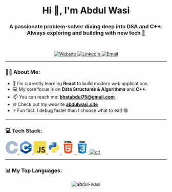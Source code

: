 <h1 align="center">Hi 👋, I'm Abdul Wasi</h1>
<h3 align="center">A passionate problem-solver diving deep into DSA and C++. Always exploring and building with new tech 🚀</h3>

<br>

<p align="center">
  <a href="https://abdulwasi.site" target="_blank">
    <img src="https://img.shields.io/badge/Website-abdulwasi.site-blue?style=for-the-badge&logo=google-chrome" alt="Website"/>
  </a>
  <a href="https://www.linkedin.com/in/abdulwasibhat/" target="_blank">
    <img src="https://img.shields.io/badge/LinkedIn-0077B5?style=for-the-badge&logo=linkedin&logoColor=white" alt="LinkedIn"/>
  </a>
  <a href="mailto:bhatabdul75@gmail.com">
    <img src="https://img.shields.io/badge/Email-bhatabdul75@gmail.com-red?style=for-the-badge&logo=gmail" alt="Email"/>
  </a>
</p>

---

### 👨‍💻 About Me:
- 🌱 I’m currently learning **React** to build modern web applications.
- 💻 My core focus is on **Data Structures & Algorithms** and **C++**.
- 📫 You can reach me: **bhatabdul75@gmail.com**.
- 🌐 Check out my website **[abdulwasi.site](https://abdulwasi.site)**
- ⚡ Fun fact: I debug faster than I choose what to eat! 😄

---

### 💻 Tech Stack:
<p align="left">
  <a href="https://www.cprogramming.com/" target="_blank" rel="noreferrer">
    <img src="https://raw.githubusercontent.com/devicons/devicon/master/icons/c/c-original.svg" alt="C" width="40" height="40"/>
  </a>
  <a href="https://www.w3schools.com/cpp/" target="_blank" rel="noreferrer">
    <img src="https://raw.githubusercontent.com/devicons/devicon/master/icons/cplusplus/cplusplus-original.svg" alt="C++" width="40" height="40"/>
  </a>
  <a href="https://developer.mozilla.org/en-US/docs/Web/JavaScript" target="_blank" rel="noreferrer">
    <img src="https://raw.githubusercontent.com/devicons/devicon/master/icons/javascript/javascript-original.svg" alt="JavaScript" width="40" height="40"/>
  </a>
  <a href="https://www.python.org" target="_blank" rel="noreferrer">
    <img src="https://raw.githubusercontent.com/devicons/devicon/master/icons/python/python-original.svg" alt="Python" width="40" height="40"/>
  </a>
  <a href="https://www.w3.org/html/" target="_blank" rel="noreferrer">
    <img src="https://raw.githubusercontent.com/devicons/devicon/master/icons/html5/html5-original-wordmark.svg" alt="HTML5" width="40" height="40"/>
  </a>
  <a href="https://www.w3schools.com/css/" target="_blank" rel="noreferrer">
    <img src="https://raw.githubusercontent.com/devicons/devicon/master/icons/css3/css3-original-wordmark.svg" alt="CSS3" width="40" height="40"/>
  </a>
  <a href="https://git-scm.com/" target="_blank" rel="noreferrer">
      <img src="https://www.vectorlogo.zone/logos/git-scm/git-scm-icon.svg" alt="git" width="40" height="40"/>
  </a>
</p>

---

### 📊 My Top Languages:
<p align="center">
  <img align="center" src="https://github-readme-stats.vercel.app/api/top-langs?username=Abdul-Wasi&layout=compact&locale=en&theme=radical" alt="abdul-wasi" />
</p>
